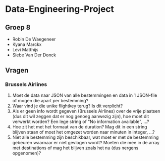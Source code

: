 # Data-Engineering-Project

## Groep 8

- Robin De Waegeneer
- Kyana Marckx
- Levi Matthijs
- Siebe Van Der Donck

## Vragen

### Brussels Airlines
1. Moet de data naar JSON van alle bestemmingen en data in 1 JSON-file of mogen die apart per bestemming?
2. Waar vind je die unike flightkey terug? Is dit verplicht?
3. Als er geen info wordt gegeven (Brussels Airlines) over de vrije plaatsen (dus dit wil zeggen dat er nog genoeg aanwezig zijn), hoe moet dit verwerkt worden? Een lege string of "No information available", ...?
4. Hoe zit het met het formaat van de duration? Mag dit in een string blijven staan of moet het omgezet worden naar minuten in integer, ...?
5. Niet alle bestemming zijn beschikbaar, wat moet er met de bestemming gebeuren waarnaar er niet gevlogen wordt? Moeten die mee in de array met destinations of mag het blijven zoals het nu (dus nergens opgenomen)?
